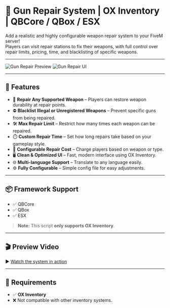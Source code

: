 # 🔧 Gun Repair System | OX Inventory | QBCore / QBox / ESX

Add a realistic and highly configurable weapon repair system to your FiveM server!  
Players can visit repair stations to fix their weapons, with full control over repair limits, pricing, time, and blacklisting of specific weapons.

---

![Gun Repair Preview](https://dunb17ur4ymx4.cloudfront.net/wysiwyg/1198781/acdb31aef02db80221440e0ba8819181f77f02ac.png)
![Gun Repair UI](https://dunb17ur4ymx4.cloudfront.net/wysiwyg/1198781/c3abf38eccb03387735b6c8aa33c13b3d0d0daa5.png)

---

## 🚀 Features

- 🔫 **Repair Any Supported Weapon** – Players can restore weapon durability at repair points.
- ⛔ **Blacklist Illegal or Unregistered Weapons** – Prevent specific guns from being repaired.
- 🛠️ **Max Repair Limit** – Restrict how many times each weapon can be repaired.
- ⏱️ **Custom Repair Time** – Set how long repairs take based on your gameplay style.
- 💸 **Configurable Repair Cost** – Charge players based on weapon or type.
- 🖥️ **Clean & Optimized UI** – Fast, modern interface using OX Inventory.
- 🌐 **Multi-language Support** – Translate to any language easily.
- ⚙️ **Fully Configurable** – Simple config file for easy adjustments.

---

## 📦 Framework Support

- ✅ QBCore
- ✅ QBox
- ✅ ESX  
> **Note:** This script **only supports OX Inventory**.

---

## 🎬 Preview Video

▶️ [Watch the system in action](https://youtu.be/Pe4xCz7bGYA)

---

## 📁 Requirements

- ✅ **OX Inventory**  
- ❌ Not compatible with other inventory systems.


